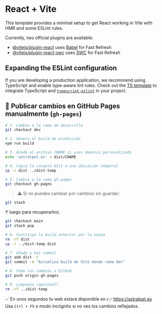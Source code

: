 # React + Vite

This template provides a minimal setup to get React working in Vite with HMR and some ESLint rules.

Currently, two official plugins are available:

- [@vitejs/plugin-react](https://github.com/vitejs/vite-plugin-react/blob/main/packages/plugin-react/README.md) uses [Babel](https://babeljs.io/) for Fast Refresh
- [@vitejs/plugin-react-swc](https://github.com/vitejs/vite-plugin-react-swc) uses [SWC](https://swc.rs/) for Fast Refresh

## Expanding the ESLint configuration

If you are developing a production application, we recommend using TypeScript and enable type-aware lint rules. Check out the [TS template](https://github.com/vitejs/vite/tree/main/packages/create-vite/template-react-ts) to integrate TypeScript and [`typescript-eslint`](https://typescript-eslint.io) in your project.

## 🚀 Publicar cambios en GitHub Pages manualmente (`gh-pages`)

```bash
# 1. Cambia a la rama de desarrollo
git checkout dev

# 2. Genera el build de producción
npm run build

# 3. Añade el archivo CNAME si usas dominio personalizado
echo 'astralpet.es' > dist/CNAME

# 4. Copia la carpeta dist a una ubicación temporal
cp -r dist ../dist-temp

# 5. Cambia a la rama gh-pages
git checkout gh-pages
```

> ⚠️ Si no puedes cambiar por cambios sin guardar:
```bash
git stash
```
Y luego para recuperarlos:
```bash
git checkout main
git stash pop
```

```bash
# 6. Sustituye la build anterior por la nueva
rm -rf dist
cp -r ../dist-temp dist

# 7. Añade y haz commit
git add dist -f
git commit -m "Actualiza build de Vite desde rama dev"

# 8. Sube los cambios a GitHub
git push origin gh-pages

# 9. Limpieza (opcional)
rm -rf ../dist-temp
```

✅ En unos segundos tu web estará disponible en 👉 https://astralpet.es  
Usa `Ctrl + F5` o modo incógnito si no ves los cambios reflejados.
